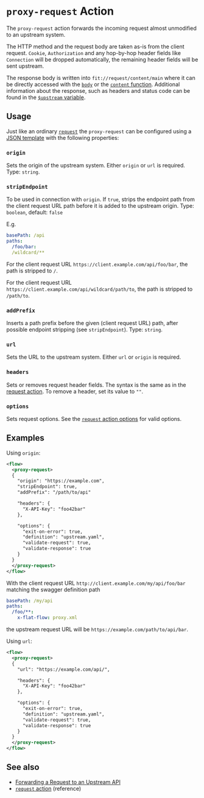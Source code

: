 # `proxy-request` Action

The `proxy-request` action forwards the incoming request almost unmodified to an upstream system.

The HTTP method and the request body are taken as-is from the client request.
`Cookie`, `Authorization` and any hop-by-hop header fields like `Connection`
will be dropped automatically, the remaining header fields will be sent upstream.

The response body is written into `fit://request/content/main` where it
can be directly accessed with the [`body`](/reference/functions/body.md) or the
[`content` function](/reference/functions/content.md).
Additional information about the response, such as headers and status code can
be found in the [`$upstream` variable](/reference/variables.md#predefined-variables).

## Usage

Just like an ordinary [`request`](request.md) the `proxy-request`
can be configured using a [JSON template](/reference/templating/README.md)
with the following properties:

### `origin`

Sets the origin of the upstream system. Either `origin` or `url` is required. Type: `string`.

### `stripEndpoint`

To be used in connection with `origin`. If `true`, strips the endpoint path from the client request URL path before it is added to the upstream origin. Type: `boolean`, default: `false`

E.g.

```yaml
basePath: /api
paths:
  /foo/bar:
  /wildcard/**
```

For the client request URL `https://client.example.com/api/foo/bar`, the path is stripped to `/`.

For the client request URL `https://client.example.com/api/wildcard/path/to`, the path is stripped to `/path/to`.

### `addPrefix`

Inserts a path prefix before the given (client request URL) path, after possible endpoint stripping (see `stripEndpoint`). Type: `string`.

### `url`

Sets the URL to the upstream system. Either `url` or `origin` is required.

### `headers`

Sets or removes request header fields. The syntax is the same as in the [request action](request.md#headers).
To remove a header, set its value to `""`.

### `options`

Sets request options. See the [`request` action options](request.md#options) for valid options.

## Examples

Using `origin`:

```xml
<flow>
  <proxy-request>
  {
    "origin": "https://example.com",
	"stripEndpoint": true,
	"addPrefix": "/path/to/api"

    "headers": {
      "X-API-Key": "foo42bar"
    },

    "options": {
      "exit-on-error": true,
      "definition": "upstream.yaml",
      "validate-request": true,
      "validate-response": true
    }
  }
  </proxy-request>
</flow>
```

With the client request URL `http://client.example.com/my/api/foo/bar` matching the swagger definition path

```yaml
basePath: /my/api
paths:
  /foo/**:
    x-flat-flow: proxy.xml
```
the upstream request URL will be `https://example.com/path/to/api/bar`.

Using `url`:

```xml
<flow>
  <proxy-request>
  {
    "url": "https://example.com/api/",

    "headers": {
      "X-API-Key": "foo42bar"
    },

    "options": {
      "exit-on-error": true,
      "definition": "upstream.yaml",
      "validate-request": true,
      "validate-response": true
    }
  }
  </proxy-request>
</flow>
```

## See also

* [Forwarding a Request to an Upstream API](/cookbook/forward-request-upstream.md)
* [`request` action](/reference/actions/request.md) (reference)

